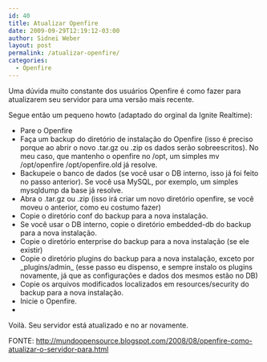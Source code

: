 ```yaml
---
id: 40
title: Atualizar Openfire
date: 2009-09-29T12:19:12-03:00
author: Sidnei Weber
layout: post
permalink: /atualizar-openfire/
categories:
  - Openfire
---
```

Uma dúvida muito constante dos usuários Openfire é como fazer para atualizarem seu servidor para uma versão mais recente.

Segue então um pequeno howto (adaptado do orginal da Ignite Realtime):

* Pare o Openfire  
* Faça um backup do diretório de instalação do Openfire (isso é preciso porque ao abrir o novo .tar.gz ou .zip os dados serão sobreescritos). No meu caso, que mantenho o openfire no /opt, um simples mv /opt/openfire /opt/openfire.old já resolve.  
* Backupeie o banco de dados (se você usar o DB interno, isso já foi feito no passo anterior). Se você usa MySQL, por exemplo, um simples mysqldump da base já resolve.  
* Abra o .tar.gz ou .zip (isso irá criar um novo diretório openfire, se você moveu o anterior, como eu costumo fazer)  
* Copie o diretório conf do backup para a nova instalação.  
* Se você usar o DB interno, copie o diretório embedded-db do backup para a nova instalação.  
* Copie o diretório enterprise do backup para a nova instalação (se ele existir)  
* Copie o diretório plugins do backup para a nova instalação, exceto por \_plugins/admin\_ (esse passo eu dispenso, e sempre instalo os plugins novamente, já que as configurações e dados dos mesmos estão no DB)  
* Copie os arquivos modificados localizados em resources/security do backup para a nova instalação.  
* Inicie o Openfire.  
*

Voilà. Seu servidor está atualizado e no ar novamente.

FONTE: http://mundoopensource.blogspot.com/2008/08/openfire-como-atualizar-o-servidor-para.html